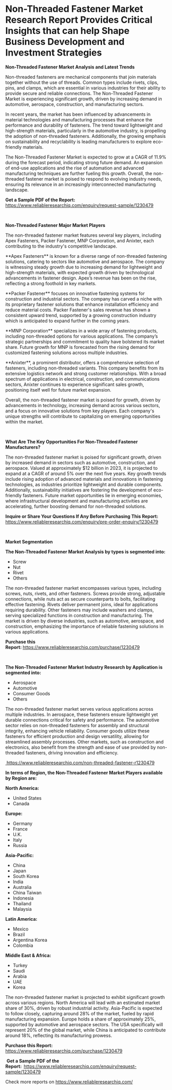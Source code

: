 <p><h1>Non-Threaded Fastener Market Research Report Provides Critical Insights that can help Shape Business Development and Investment Strategies</h1></p><p><strong>Non-Threaded Fastener Market Analysis and Latest Trends</strong></p>
<p><p>Non-threaded fasteners are mechanical components that join materials together without the use of threads. Common types include rivets, clips, pins, and clamps, which are essential in various industries for their ability to provide secure and reliable connections. The Non-Threaded Fastener Market is experiencing significant growth, driven by increasing demand in automotive, aerospace, construction, and manufacturing sectors.</p><p>In recent years, the market has been influenced by advancements in material technologies and manufacturing processes that enhance the performance and durability of fasteners. The trend toward lightweight and high-strength materials, particularly in the automotive industry, is propelling the adoption of non-threaded fasteners. Additionally, the growing emphasis on sustainability and recyclability is leading manufacturers to explore eco-friendly materials.</p><p>The Non-Threaded Fastener Market is expected to grow at a CAGR of 11.9% during the forecast period, indicating strong future demand. An expansion of end-use applications and the rise of automation and advanced manufacturing techniques are further fueling this growth. Overall, the non-threaded fastener market is poised to respond to evolving industry needs, ensuring its relevance in an increasingly interconnected manufacturing landscape.</p></p>
<p><strong>Get a Sample PDF of the Report:&nbsp;</strong> <a href="https://www.reliableresearchiq.com/enquiry/request-sample/1230479?utm_campaign=2883&utm_medium=2&utm_source=Github&utm_content=ia&utm_term=03042025&utm_id=non-threaded-fastener">https://www.reliableresearchiq.com/enquiry/request-sample/1230479</a></p>
<p>&nbsp;</p>
<p><strong>Non-Threaded Fastener Major Market Players</strong></p>
<p><p>The non-threaded fastener market features several key players, including Apex Fasteners, Packer Fastener, MNP Corporation, and Anixter, each contributing to the industry's competitive landscape.</p><p>**Apex Fasteners** is known for a diverse range of non-threaded fastening solutions, catering to sectors like automotive and aerospace. The company is witnessing steady growth due to increasing demand for lightweight and high-strength materials, with expected growth driven by technological advancements in fastener design. Apex’s revenue has been on the rise, reflecting a strong foothold in key markets.</p><p>**Packer Fastener** focuses on innovative fastening systems for construction and industrial sectors. The company has carved a niche with its proprietary fastener solutions that enhance installation efficiency and reduce material costs. Packer Fastener's sales revenue has shown a consistent upward trend, supported by a growing construction industry which is anticipated to expand further in the coming years.</p><p>**MNP Corporation** specializes in a wide array of fastening products, including non-threaded options for various applications. The company’s strategic partnerships and commitment to quality have bolstered its market share. Future growth for MNP is forecasted from the rising demand for customized fastening solutions across multiple industries.</p><p>**Anixter**, a prominent distributor, offers a comprehensive selection of fasteners, including non-threaded variants. This company benefits from its extensive logistics network and strong customer relationships. With a broad spectrum of applications in electrical, construction, and communications sectors, Anixter continues to experience significant sales growth, positioning itself well for future market expansion.</p><p>Overall, the non-threaded fastener market is poised for growth, driven by advancements in technology, increasing demand across various sectors, and a focus on innovative solutions from key players. Each company's unique strengths will contribute to capitalizing on emerging opportunities within the market.</p></p>
<p>&nbsp;</p>
<p><strong>What Are The Key Opportunities For Non-Threaded Fastener Manufacturers?</strong></p>
<p><p>The non-threaded fastener market is poised for significant growth, driven by increased demand in sectors such as automotive, construction, and aerospace. Valued at approximately $12 billion in 2023, it is projected to expand at a CAGR of around 5% over the next five years. Key growth trends include rising adoption of advanced materials and innovations in fastening technologies, as industries prioritize lightweight and durable components. Additionally, sustainability initiatives are fostering the development of eco-friendly fasteners. Future market opportunities lie in emerging economies, where infrastructural development and manufacturing activities are accelerating, further boosting demand for non-threaded solutions.</p></p>
<p><strong>Inquire or Share Your Questions If Any Before Purchasing This Report:</strong> <a href="https://www.reliableresearchiq.com/enquiry/pre-order-enquiry/1230479?utm_campaign=2883&utm_medium=2&utm_source=Github&utm_content=ia&utm_term=03042025&utm_id=non-threaded-fastener">https://www.reliableresearchiq.com/enquiry/pre-order-enquiry/1230479</a></p>
<p>&nbsp;</p>
<p><strong>Market Segmentation</strong></p>
<p><strong>The Non-Threaded Fastener Market Analysis by types is segmented into:</strong></p>
<p><ul><li>Screw</li><li>Nut</li><li>Rivet</li><li>Others</li></ul></p>
<p><p>The non-threaded fastener market encompasses various types, including screws, nuts, rivets, and other fasteners. Screws provide strong, adjustable connections, while nuts act as secure counterparts to bolts, facilitating effective fastening. Rivets deliver permanent joins, ideal for applications requiring durability. Other fasteners may include washers and clamps, serving specialized functions in construction and manufacturing. The market is driven by diverse industries, such as automotive, aerospace, and construction, emphasizing the importance of reliable fastening solutions in various applications.</p></p>
<p><strong>Purchase this Report:&nbsp;</strong><a href="https://www.reliableresearchiq.com/purchase/1230479?utm_campaign=2883&utm_medium=2&utm_source=Github&utm_content=ia&utm_term=03042025&utm_id=non-threaded-fastener">https://www.reliableresearchiq.com/purchase/1230479</a></p>
<p>&nbsp;</p>
<p><strong>The Non-Threaded Fastener Market Industry Research by Application is segmented into:</strong></p>
<p><ul><li>Aerospace</li><li>Automotive</li><li>Consumer Goods</li><li>Others</li></ul></p>
<p><p>The non-threaded fastener market serves various applications across multiple industries. In aerospace, these fasteners ensure lightweight yet durable connections critical for safety and performance. The automotive sector relies on non-threaded fasteners for assembly and structural integrity, enhancing vehicle reliability. Consumer goods utilize these fasteners for efficient production and design versatility, allowing for streamlined assembly processes. Other markets, such as construction and electronics, also benefit from the strength and ease of use provided by non-threaded fasteners, driving innovation and efficiency.</p></p>
<p><a href="https://www.reliableresearchiq.com/non-threaded-fastener-r1230479?utm_campaign=2883&utm_medium=2&utm_source=Github&utm_content=ia&utm_term=03042025&utm_id=non-threaded-fastener">&nbsp;https://www.reliableresearchiq.com/non-threaded-fastener-r1230479</a></p>
<p><strong>In terms of Region, the Non-Threaded Fastener Market Players available by Region are:</strong></p>
<p>
    <p> <strong> North America: </strong>
        <ul>
            <li>United States</li>
            <li>Canada</li>
        </ul>
        </p> 
    <p> <strong> Europe: </strong>
        <ul>
            <li>Germany</li>
            <li>France</li>
            <li>U.K.</li>
            <li>Italy</li>
            <li>Russia</li>
        </ul>
        </p> 
    <p> <strong> Asia-Pacific: </strong>
        <ul>
            <li>China</li>
            <li>Japan</li>
            <li>South Korea</li>
            <li>India</li>
            <li>Australia</li>
            <li>China Taiwan</li>
            <li>Indonesia</li>
            <li>Thailand</li>
            <li>Malaysia</li>
        </ul>
        </p> 
    <p> <strong> Latin America: </strong>
        <ul>
            <li>Mexico</li>
            <li>Brazil</li>
            <li>Argentina Korea</li>
            <li>Colombia</li>
        </ul>
        </p> 
    <p> <strong> Middle East & Africa: </strong>
        <ul>
            <li>Turkey</li>
            <li>Saudi</li>
            <li>Arabia</li>
            <li>UAE</li>
            <li>Korea</li>
        </ul>
    </p>
    </p>
<p><p>The non-threaded fastener market is projected to exhibit significant growth across various regions. North America will lead with an estimated market share of 30%, driven by robust industrial activity. Asia-Pacific is expected to follow closely, capturing around 28% of the market, fueled by rapid manufacturing expansion. Europe holds a share of approximately 25%, supported by automotive and aerospace sectors. The USA specifically will represent 20% of the global market, while China is anticipated to contribute around 18%, reflecting its manufacturing prowess.</p></p>
<p><strong>Purchase this Report: </strong><a href="https://www.reliableresearchiq.com/purchase/1230479?utm_campaign=2883&utm_medium=2&utm_source=Github&utm_content=ia&utm_term=03042025&utm_id=non-threaded-fastener">https://www.reliableresearchiq.com/purchase/1230479</a></p>
<p>&nbsp;<strong>Get a Sample PDF of the Report:&nbsp;&nbsp;</strong><a href="https://www.reliableresearchiq.com/enquiry/request-sample/1230479?utm_campaign=2883&utm_medium=2&utm_source=Github&utm_content=ia&utm_term=03042025&utm_id=non-threaded-fastener">https://www.reliableresearchiq.com/enquiry/request-sample/1230479</a></p>
<p><strong></strong></p>
<p>Check more reports on <a href="https://www.reliableresearchiq.com/?utm_campaign=2883&utm_medium=2&utm_source=Github&utm_content=ia&utm_term=03042025&utm_id=non-threaded-fastener">https://www.reliableresearchiq.com/</a></p>